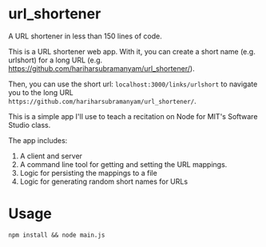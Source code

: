 # url_shortener
A URL shortener in less than 150 lines of code.

This is a URL shortener web app. With it, you can create a short name (e.g. urlshort) for a long URL (e.g. https://github.com/hariharsubramanyam/url_shortener/).

Then, you can use the short url: `localhost:3000/links/urlshort` to navigate you to the long URL `https://github.com/hariharsubramanyam/url_shortener/`.

This is a simple app I'll use to teach a recitation on Node for MIT's Software Studio class.

The app includes:

1. A client and server
2. A command line tool for getting and setting the URL mappings.
3. Logic for persisting the mappings to a file
4. Logic for generating random short names for URLs

# Usage

```
npm install && node main.js
```

